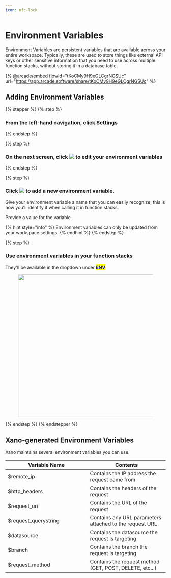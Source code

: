 ```yaml
---
icon: nfc-lock
---
```


# Environment Variables

Environment Variables are persistent variables that are available across your entire workspace. Typically, these are used to store things like external API keys or other sensitive information that you need to use across multiple function stacks, without storing it in a database table.

{% @arcade/embed flowId="tKoCMy9H9eGLCgrNGSUc" url="https://app.arcade.software/share/tKoCMy9H9eGLCgrNGSUc" %}

## Adding Environment Variables

{% stepper %}
{% step %}
### From the left-hand navigation, click Settings


{% endstep %}

{% step %}
### On the next screen, click ![](<../.gitbook/assets/CleanShot 2025-01-13 at 13.01.29.png>) to edit your environment variables


{% endstep %}

{% step %}
### Click ![](<../.gitbook/assets/CleanShot 2025-01-13 at 13.01.51.png>) to add a new environment variable.

Give your environment variable a name that you can easily recognize; this is how you'll identify it when calling it in function stacks.

Provide a value for the variable.

{% hint style="info" %}
Environment variables can only be updated from your workspace settings.
{% endhint %}
{% endstep %}

{% step %}
### Use environment variables in your function stacks

They'll be available in the dropdown under <mark style="color:blue;">**ENV**</mark>

<div align="left"><figure><img src="../.gitbook/assets/CleanShot 2025-01-13 at 13.03.44.png" alt="" width="447"><figcaption></figcaption></figure></div>
{% endstep %}
{% endstepper %}

## Xano-generated Environment Variables

Xano maintains several environment variables you can use.

<table><thead><tr><th width="242">Variable Name</th><th>Contents</th></tr></thead><tbody><tr><td>$remote_ip</td><td>Contains the IP address the request came from</td></tr><tr><td>$http_headers</td><td>Contains the headers of the request</td></tr><tr><td>$request_uri</td><td>Contains the URL of the request</td></tr><tr><td>$request_querystring</td><td>Contains any URL parameters attached to the request URL</td></tr><tr><td>$datasource</td><td>Contains the datasource the request is targeting</td></tr><tr><td>$branch</td><td>Contains the branch the request is targeting</td></tr><tr><td>$request_method</td><td>Contains the request method (GET, POST, DELETE, etc...)</td></tr></tbody></table>
